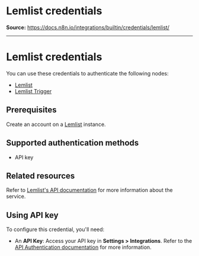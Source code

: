 # Lemlist credentials

**Source:** https://docs.n8n.io/integrations/builtin/credentials/lemlist/

---

# Lemlist credentials

You can use these credentials to authenticate the following nodes:

- [Lemlist](../../app-nodes/n8n-nodes-base.lemlist/)
- [Lemlist Trigger](../../trigger-nodes/n8n-nodes-base.lemlisttrigger/)

## Prerequisites

Create an account on a [Lemlist](https://www.lemlist.com/) instance.

## Supported authentication methods

- API key

## Related resources

Refer to [Lemlist's API documentation](https://developer.lemlist.com/) for more information about the service.

## Using API key

To configure this credential, you'll need:

- An **API Key**: Access your API key in **Settings > Integrations**. Refer to the [API Authentication documentation](https://developer.lemlist.com/#authentication) for more information.
